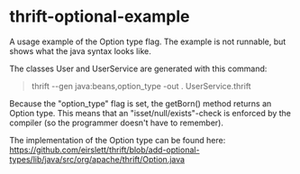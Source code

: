 thrift-optional-example
=======================

A usage example of the Option type flag. The example is not runnable, but
shows what the java syntax looks like.

The classes User and UserService are generated with this command:
> thrift --gen java:beans,option_type -out . UserService.thrift

Because the "option_type" flag is set, the getBorn() method returns
an Option type. This means that an "isset/null/exists"-check is enforced
by the compiler (so the programmer doesn't have to remember).

The implementation of the Option type can be found here:
https://github.com/eirslett/thrift/blob/add-optional-types/lib/java/src/org/apache/thrift/Option.java
